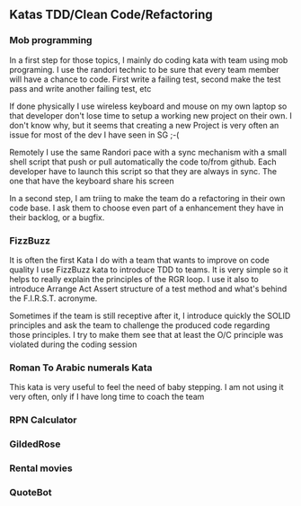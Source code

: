 ## Katas TDD/Clean Code/Refactoring

### Mob programming
In a first step for those topics, I mainly do coding kata with team using mob programing. I use the randori technic to be sure that every team member will have a chance to code.
First write a failing test, second make the test pass and write another failing test, etc

If done physically I use wireless keyboard and mouse on my own laptop so that developer don't lose time to setup a working new project on their own.
I don't know why, but it seems that creating a new Project is very often an issue for most of the dev I have seen in SG ;-(

Remotely I use the same Randori pace with a sync mechanism with a small shell script that push or pull automatically the code to/from github. Each developer have to launch this script so that they are always in sync. The one that have the keyboard share his screen

In a second step, I am triing to make the team do a refactoring in their own code base. I ask them to choose even part of a enhancement they have in their backlog, or a bugfix.

### FizzBuzz
It is often the first Kata I do with a team that wants to improve on code quality
I use FizzBuzz kata to introduce TDD to teams. 
It is very simple so it helps to really explain the principles of the RGR loop.
I use it also to introduce Arrange Act Assert structure of a test method and what's behind the F.I.R.S.T. acronyme.

Sometimes if the team is still receptive after it, I introduce quickly the SOLID principles and ask the team to challenge
the produced code regarding those principles. I try to make them see that at least the O/C principle was violated during the coding session


### Roman To Arabic numerals Kata
This kata is very useful to feel the need of baby stepping. I am not using it very often, only if I have long time to coach the team  

### RPN Calculator

### GildedRose

### Rental movies

### QuoteBot